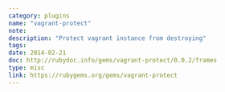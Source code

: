 ```yaml
---
category: plugins
name: "vagrant-protect"
note: 
description: "Protect vagrant instance from destroying"
tags:
date: 2014-02-21
doc: http://rubydoc.info/gems/vagrant-protect/0.0.2/frames
type: misc
link: https://rubygems.org/gems/vagrant-protect
---
```

